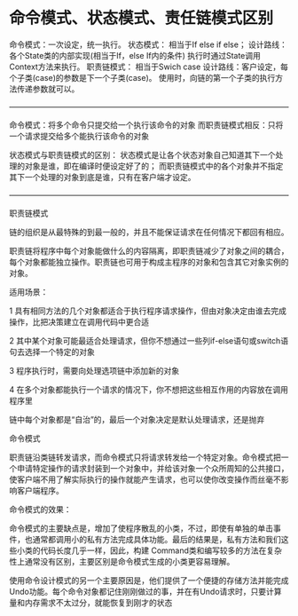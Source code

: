 # 命令模式、状态模式、责任链模式区别

命令模式：一次设定，统一执行。
状态模式：
    相当于If else if else；
    设计路线：各个State类的内部实现(相当于If，else If内的条件)
    执行时通过State调用Context方法来执行。
职责链模式：
    相当于Swich case
    设计路线：客户设定，每个子类(case)的参数是下一个子类(case)。
    使用时，向链的第一个子类的执行方法传递参数就可以。

————————————————————————————————————

命令模式：将多个命令只提交给一个执行该命令的对象
 而职责链模式相反：只将一个请求提交给多个能执行该命令的对象

 状态模式与职责链模式的区别：
 状态模式是让各个状态对象自己知道其下一个处理的对象是谁，即在编译时便设定好了的；
 而职责链模式中的各个对象并不指定其下一个处理的对象到底是谁，只有在客户端才设定。

————————————————————————————————————

职责链模式

链的组织是从最特殊的到最一般的，并且不能保证请求在任何情况下都回有相应。

职责链将程序中每个对象能做什么的内容隔离，即职责链减少了对象之间的耦合，每个对象都能独立操作。职责链也可用于构成主程序的对象和包含其它对象实例的对象。

适用场景：

1 具有相同方法的几个对象都适合于执行程序请求操作，但由对象决定由谁去完成操作，比把决策建立在调用代码中更合适

2 其中某个对象可能最适合处理请求，但你不想通过一些列if-else语句或switch语句去选择一个特定的对象

3 程序执行时，需要向处理选项链中添加新的对象

4 在多个对象都能执行一个请求的情况下，你不想把这些相互作用的内容放在调用程序里

链中每个对象都是“自治”的，最后一个对象决定是默认处理请求，还是抛弃




命令模式

职责链沿类链转发请求，而命令模式只将请求转发给一个特定对象。命令模式把一个申请特定操作的请求封装到一个对象中，并给该对象一个众所周知的公共接口，使客户端不用了解实际执行的操作就能产生请求，也可以使你改变操作而丝毫不影响客户端程序。

命令模式的效果：

命令模式的主要缺点是，增加了使程序散乱的小类，不过，即使有单独的单击事件，也通常都调用小的私有方法完成具体功能。最后的结果是，私有方法和我们这些小类的代码长度几乎一样，因此，构建 Command类和编写较多的方法在复杂性上通常没有区别，主要区别是命令模式生成的小类更容易理解。

使用命令设计模式的另一个主要原因是，他们提供了一个便捷的存储方法并能完成Undo功能。每个命令对象都记住刚刚做过的事，并在有Undo请求时，只要计算量和内存需求不太过分，就能恢复到刚才的状态